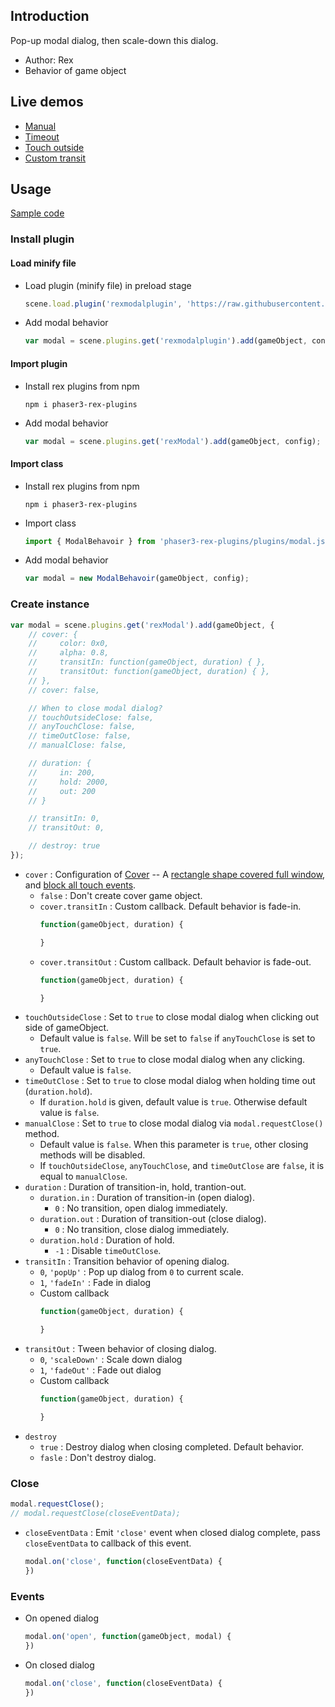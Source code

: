 ## Introduction

Pop-up modal dialog, then scale-down this dialog.

- Author: Rex
- Behavior of game object

## Live demos

- [Manual](https://codepen.io/rexrainbow/pen/KKvmzod)
- [Timeout](https://codepen.io/rexrainbow/pen/xxLdEbv)
- [Touch outside](https://codepen.io/rexrainbow/pen/XWYzGax)
- [Custom transit](https://codepen.io/rexrainbow/pen/yLvwxJX)

## Usage

[Sample code](https://github.com/rexrainbow/phaser3-rex-notes/tree/master/examples/modal)

### Install plugin

#### Load minify file

- Load plugin (minify file) in preload stage
    ```javascript
    scene.load.plugin('rexmodalplugin', 'https://raw.githubusercontent.com/rexrainbow/phaser3-rex-notes/master/dist/rexmodalplugin.min.js', true);
    ```
- Add modal behavior
    ```javascript
    var modal = scene.plugins.get('rexmodalplugin').add(gameObject, config);
    ```

#### Import plugin

- Install rex plugins from npm
    ```
    npm i phaser3-rex-plugins
    ```
- Add modal behavior
    ```javascript
    var modal = scene.plugins.get('rexModal').add(gameObject, config);
    ```

#### Import class

- Install rex plugins from npm
    ```
    npm i phaser3-rex-plugins
    ```
- Import class
    ```javascript
    import { ModalBehavoir } from 'phaser3-rex-plugins/plugins/modal.js';
    ```
- Add modal behavior
    ```javascript
    var modal = new ModalBehavoir(gameObject, config);
    ```

### Create instance

```javascript
var modal = scene.plugins.get('rexModal').add(gameObject, {
    // cover: {
    //     color: 0x0,
    //     alpha: 0.8,
    //     transitIn: function(gameObject, duration) { },
    //     transitOut: function(gameObject, duration) { },
    // },
    // cover: false, 

    // When to close modal dialog?
    // touchOutsideClose: false,
    // anyTouchClose: false,
    // timeOutClose: false,
    // manualClose: false,

    // duration: {
    //     in: 200,
    //     hold: 2000,
    //     out: 200
    // }

    // transitIn: 0,
    // transitOut: 0,

    // destroy: true
});
```

- `cover` : Configuration of [Cover](shape-cover.md#create-cover-object) -- A [rectangle shape covered full window](shape-fullwindowrectangle.md), and [block all touch events](toucheventstop.md).
    - `false` : Don't create cover game object.
    - `cover.transitIn` : Custom callback. Default behavior is fade-in.
        ```javascript
        function(gameObject, duration) {

        }
        ```
    - `cover.transitOut` : Custom callback. Default behavior is fade-out.
        ```javascript
        function(gameObject, duration) {

        }
        ```
- `touchOutsideClose` : Set to `true` to close modal dialog when clicking out side of gameObject. 
    - Default value is `false`.  Will be set to `false` if `anyTouchClose` is set to `true`.
- `anyTouchClose` : Set to `true` to close modal dialog when any clicking. 
    - Default value is `false`.
- `timeOutClose` : Set to `true` to close modal dialog when holding time out (`duration.hold`).
    - If `duration.hold` is given, default value is `true`. Otherwise default value is `false`.
- `manualClose` : Set to `true` to close modal dialog via `modal.requestClose()` method.
    - Default value is `false`. When this parameter is `true`, other closing methods will be disabled.
    - If `touchOutsideClose`,  `anyTouchClose`, and `timeOutClose` are `false`, it is equal to `manualClose`.
- `duration` : Duration of transition-in, hold, trantion-out.
    - `duration.in` : Duration of transition-in (open dialog).
        - `0` : No transition, open dialog immediately.
    - `duration.out` : Duration of transition-out (close dialog).
        - `0` : No transition, close dialog immediately.
    - `duration.hold` : Duration of hold.
        - `-1` : Disable `timeOutClose`.
- `transitIn` : Transition behavior of opening dialog.
    - `0`, `'popUp'` : Pop up dialog from `0` to current scale.
    - `1`, `'fadeIn'` : Fade in dialog
    - Custom callback
        ```javascript
        function(gameObject, duration) {

        }
        ```
- `transitOut` : Tween behavior of closing dialog.
    - `0`, `'scaleDown'` : Scale down dialog
    - `1`, `'fadeOut'` : Fade out dialog
    - Custom callback
        ```javascript
        function(gameObject, duration) {

        }
        ```
- `destroy`
    - `true` : Destroy dialog when closing completed. Default behavior.
    - `fasle` : Don't destroy dialog.

### Close

```javascript
modal.requestClose();
// modal.requestClose(closeEventData);
```

-  `closeEventData` : Emit `'close'` event when closed dialog complete, pass `closeEventData` to callback of this event.
    ```javascript
    modal.on('close', function(closeEventData) {
    })
    ```


### Events

- On opened dialog
    ```javascript
    modal.on('open', function(gameObject, modal) {
    })
    ```
- On closed dialog
    ```javascript
    modal.on('close', function(closeEventData) {
    })
    ```
